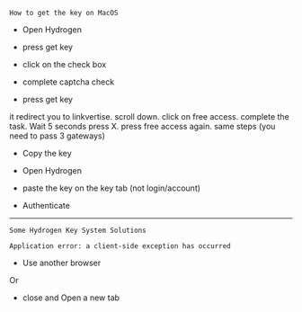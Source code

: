 ```How to get the key on MacOS```

- Open Hydrogen

- press get key

- click on the check box

- complete captcha check

- press get key

it redirect you to linkvertise. scroll down. click on free access. complete the task. Wait 5 seconds press X. press free access again. same steps (you need to pass 3 gateways)

- Copy the key

- Open Hydrogen

- paste the key on the key tab (not login/account)

- Authenticate

--------

```Some Hydrogen Key System Solutions```

```Application error: a client-side exception has occurred```

- Use another browser

Or

- close and Open a new tab
